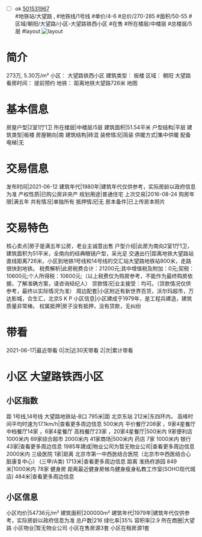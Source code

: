 - [ ] ok [501531967](https://bj.5i5j.com/ershoufang/501531967.html)  
 #地铁站/大望路 ,  #地铁线/1号线
#单价/4-6 #总价/270-285 #面积/50-55   #区域/朝阳/大望路/小区-大望路铁西小区 #在售 #所在楼层/中楼层 #总楼层/5层 #layout 
![layout](http://image2a.5i5j.com/bdir/layout/85da824bdbcb4f80b8d338e5e9237c45.jpg_P5.jpg) 
# 简介 
 273万,  5.30万/m² 
小区： 大望路铁西小区
建筑类型： 板楼
区域： 朝阳 大望路
看房时间： 提前预约
地铁： 距离地铁大望路726米 地图
# 基本信息 
 房屋户型|2室1厅1卫
所在楼层|中楼层/5层
建筑面积|51.54平米
户型结构|平层
建筑类型|板楼
房屋朝向|南
建筑结构|砖混
装修情况|简装
供暖方式|集中供暖
配备电梯|无
# 交易信息 
 发布时间|2021-06-12
建筑年代|1980年|建筑年代仅供参考，实际房龄以政府信息为准
产权性质|已购公房非央产
规划用途|普通住宅
上次交易|2016-08-24
购房年限|满五年
共有情况|单独所有
抵押情况|无
房本备件|已上传房本照片
# 交易特色 
 核心卖点|房子是满五年公房，老业主诚意出售
户型介绍|此房为南向2室1厅1卫，建筑面积为51平米，全南向的经典眼镜户型，采光足
交通出行|距离地铁大望路站直线距离726米，小区到地铁1号线和14号线的交汇站大望路地铁站800米，走路很快到地铁。
税费解析|此房税费合计：21200元;其中增值税及附加：0元;契税：10600元;个人所得税：10600元;（以上税费仅为购房参考，不能作为最终购房依据，了解准确方案，请咨询经纪人）
贷款情况|业主接受：均可。（贷款情况仅供参考，最终以实际情况为准）
周边配套|小区附近有新世界百货，沃尔玛超市，万达影城，合生汇，北京S K P
小区信息|小区建成于1979年，是工程兵建造，建筑质量非常棒。
权属抵押|房子没有抵押，没有贷款，无纠纷
# 带看 
 2021-06-17|最近带看	 0|次|近30天带看	 2|次|累计带看
# 小区 大望路铁西小区
## 小区指数 
 距 1号线,14号线 大望路地铁站-B口 795米|距 北京东站 212米|东四环内， 高峰时间平均时速为17.1km/h|查看更多周边信息
500米内 平价餐厅208家 ，9家4星餐厅
中档餐厅14家 ，6家4星餐厅
高档餐厅23家 ，20家4星餐厅|500米内 9家便利店
1000米内 69家综合超市
2000米内 41家商场|500米内 药店 7家
1000米内 银行 43家|查看更多周边信息
1985年建成|物业公司为暂无物业公司|查看更多周边信息
2000米内 三级医院 1家|距离 北京市第一中西医结合医院（北京市中西医结合心脏康复中心） (三甲/A类) 1713米|查看更多周边信息
距离 淮扬府游园 849米|1000米内 78家 健身房
距离最近健身房候鸟健身瘦身私教工作室(SOHO现代城店) 484米|查看更多周边信息
## 小区信息 
 小区均价|54736元/m²
建筑面积|200000m²
建筑年代|1979年|建筑年代仅供参考，实际房龄以政府信息为准
总户数|216
绿化率|35%
容积率|2.9
所在商圈|大望路
小区物业|暂无物业公司
小区在售房源3套
小区在租房源1套

